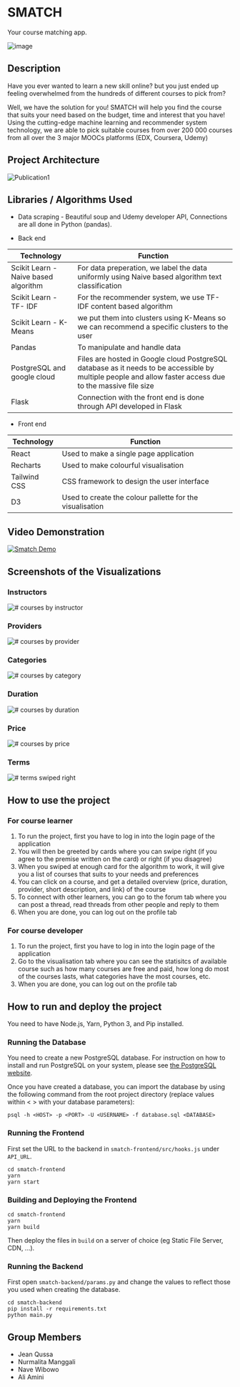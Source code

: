 # SMATCH
Your course matching app.

![image](https://user-images.githubusercontent.com/56160802/158058117-826d9b1f-3e1f-48db-b1be-65582610b507.png)

## Description

Have you ever wanted to learn a new skill online?
but you just ended up feeling overwhelmed from the hundreds of different courses to pick from?

Well, we have the solution for you! SMATCH will help you find the course that suits your need based on the budget, time and interest that you have!
Using the cutting-edge machine learning and recommender system technology, we are able to pick suitable courses from over 200 000 courses from all over 
the 3 major MOOCs platforms (EDX, Coursera, Udemy)

## Project Architecture

![Publication1](https://user-images.githubusercontent.com/56160802/158600383-05f26db1-bf20-44c7-a76b-2e18e429d41f.jpg)

## Libraries / Algorithms Used

- Data scraping 
        - Beautiful soup and Udemy developer API, Connections are all done in Python (pandas). 

- Back end
                
| Technology | Function |
| ------ | ------ |
| Scikit Learn - Naive based algorithm | For data preperation, we label the data uniformly using Naive based algorithm text classification |
| Scikit Learn - TF- IDF | For the recommender system, we use TF-IDF content based algorithm |
| Scikit Learn - K-Means | we put them into clusters using K-Means so we can recommend a specific clusters to the user |
| Pandas | To manipulate and handle data|
| PostgreSQL and google cloud | Files are hosted in Google cloud PostgreSQL database as it needs to be accessible by multiple people and allow faster access due to the massive file size |
| Flask | Connection with the front end is done through API developed in Flask |

- Front end

| Technology | Function |
| ------ | ------ |
| React | Used to make a single page application |
| Recharts | Used to make colourful visualisation |
| Tailwind CSS | CSS framework to design the user interface |
| D3 | Used to create the colour pallette for the visualisation |

## Video Demonstration

[![Smatch Demo](https://img.youtube.com/vi/0ZzlW4w0EsM/0.jpg)](https://www.youtube.com/watch?v=0ZzlW4w0EsM)

## Screenshots of the Visualizations

### Instructors

![# courses by instructor](./screenshots/instructors.png)

### Providers

![# courses by provider](./screenshots/providers.png)

### Categories

![# courses by category](./screenshots/categories.png)

### Duration

![# courses by duration](./screenshots/duration.png)

### Price

![# courses by price](./screenshots/price.png)

### Terms

![# terms swiped right](./screenshots/terms.png)

## How to use the project

### For course learner

1. To run the project, first you have to log in into the login page of the application
2. You will then be greeted by cards where you can swipe right (if you agree to the premise written on the card) or right (if you disagree)
3. When you swiped at enough card for the algorithm to work, it will give you a list of courses that suits to your needs and preferences
4. You can click on a course, and get a detailed overview (price, duration, provider, short description, and link) of the course
5. To connect with other learners, you can go to the forum tab where you can post a thread, read threads from other people and reply to them
6. When you are done, you can log out on the profile tab

### For course developer

1. To run the project, first you have to log in into the login page of the application
2. Go to the visualisation tab where you can see the statisitcs of available course such as how many courses are free and paid, how long do most of the courses lasts, what categories have the most courses, etc.
3. When you are done, you can log out on the profile tab

## How to run and deploy the project

You need to have Node.js, Yarn, Python 3, and Pip installed.

### Running the Database
You need to create a new PostgreSQL database. For instruction on how to install and run PostgreSQL on your system, please see [the PostgreSQL website](https://www.postgresql.org/).

Once you have created a database, you can import the database by using the following command from the root project directory (replace values within &lt; &gt; with your database parameters):

```
psql -h <HOST> -p <PORT> -U <USERNAME> -f database.sql <DATABASE>
```

### Running the Frontend
First set the URL to the backend in `smatch-frontend/src/hooks.js` under `API_URL`.

```
cd smatch-frontend
yarn
yarn start
```

### Building and Deploying the Frontend

```
cd smatch-frontend
yarn
yarn build
```

Then deploy the files in `build` on a server of choice (eg Static File Server, CDN, ...).

### Running the Backend
First open `smatch-backend/params.py` and change the values to reflect those you used when creating the database.

```
cd smatch-backend
pip install -r requirements.txt
python main.py
```

## Group Members
- Jean Qussa
- Nurmalita Manggali
- Nave Wibowo
- Ali Amini
